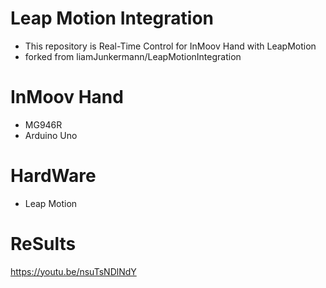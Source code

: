 # Leap Motion Integration

- This repository is Real-Time Control for InMoov Hand with LeapMotion
- forked from liamJunkermann/LeapMotionIntegration



# InMoov Hand
- MG946R
- Arduino Uno



# HardWare
- Leap Motion



# ReSults
https://youtu.be/nsuTsNDlNdY

